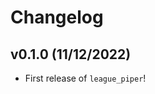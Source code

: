 # Changelog

<!--next-version-placeholder-->

## v0.1.0 (11/12/2022)

- First release of `league_piper`!
